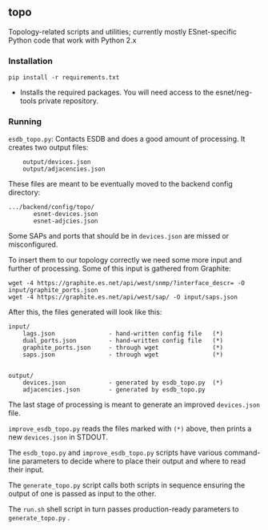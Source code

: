 ## topo

Topology-related scripts and utilities; currently mostly ESnet-specific Python code that work with Python 2.x
### Installation

`pip install -r requirements.txt`
- Installs the required packages. You will need access to the esnet/neg-tools private repository.

### Running 
`esdb_topo.py`: Contacts ESDB and does a good amount of processing. It creates two output files:
```
    output/devices.json
    output/adjacencies.json
```
These files are meant to be eventually moved to the backend config directory:
```
.../backend/config/topo/
       esnet-devices.json
       esnet-adjcies.json
```

Some SAPs and ports that should be in `devices.json` are missed or misconfigured.

To insert them to our topology correctly we need some more input and further 
of processing. Some of this input is gathered from Graphite:

```
wget -4 https://graphite.es.net/api/west/snmp/?interface_descr= -O input/graphite_ports.json
wget -4 https://graphite.es.net/api/west/sap/ -O input/saps.json
```

After this, the files generated will look like this:
```
input/
    lags.json               - hand-written config file   (*)
    dual_ports.json         - hand-written config file   (*)
    graphite_ports.json     - through wget               (*)
    saps.json               - through wget               (*)
   

output/
    devices.json            - generated by esdb_topo.py  (*)
    adjacencies.json        - generated by esdb_topo.py

```

The last stage of processing is meant to generate an improved `devices.json` file.

`improve_esdb_topo.py` reads the files marked with `(*)` above, then prints a new `devices.json` in STDOUT.

The `esdb_topo.py` and `improve_esdb_topo.py` scripts have various command-line parameters
to decide where to place their output and where to read their input. 

The `generate_topo.py` script calls both scripts in sequence ensuring the output of one is passed as input 
to the other. 

The `run.sh` shell script in turn passes production-ready parameters to `generate_topo.py` .